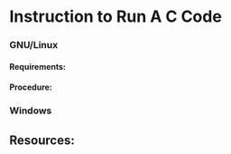 # Instruction to Run A C Code

### GNU/Linux

#### Requirements:


#### Procedure: 




### Windows




## Resources:
